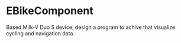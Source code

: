 # EBikeComponent
Based Milk-V Duo S device, design a program to achive that visualize cycling and navigation data.
